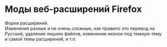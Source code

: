 # Моды веб-расширений Firefox

Форки расширений.  
Изменения разные и не очень сложные, как правило это перевод на Русский, удаление лишних файлов, изменение иконок под темную тему и самой темы расширений, и т.п.

